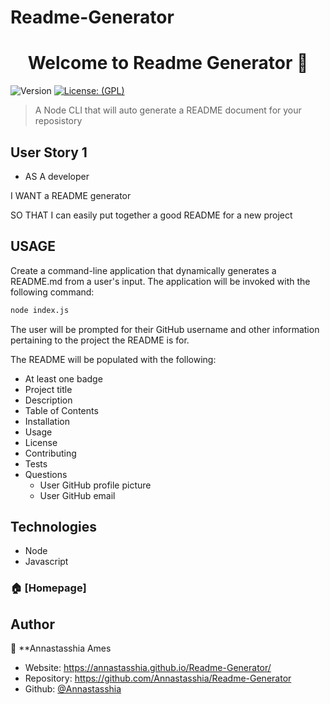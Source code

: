 # Readme-Generator
<h1 align="center">Welcome to  Readme Generator 👋</h1>
<p>
  <img alt="Version" src="https://img.shields.io/badge/version-1.0.0-blue.svg?cacheSeconds=2592000" />
  <a href="#" target="_blank">
    <img alt="License: (GPL)" src="https://img.shields.io/github/license/Annastasshia/Readme-Generator" />
  </a>
</p>

> A Node CLI that will auto generate a README document for your reposistory

## User Story 1

* AS A developer

I WANT a README generator

SO THAT I can easily put together a good README for a new project

## USAGE
Create a command-line application that dynamically generates a README.md from a user's input. The application will be invoked with the following command:

```sh
node index.js
```

The user will be prompted for their GitHub username and other information pertaining to the project the README is for.

The README will be populated with the following:

* At least one badge
* Project title
* Description
* Table of Contents
* Installation
* Usage
* License
* Contributing
* Tests
* Questions
  * User GitHub profile picture
  * User GitHub email

## Technologies 

- Node
- Javascript

### 🏠 [Homepage]

## Author

👤 **Annastasshia Ames

* Website:  https://annastasshia.github.io/Readme-Generator/
* Repository: https://github.com/Annastasshia/Readme-Generator
* Github: [@Annastasshia](https://github.com/Annastasshia)

